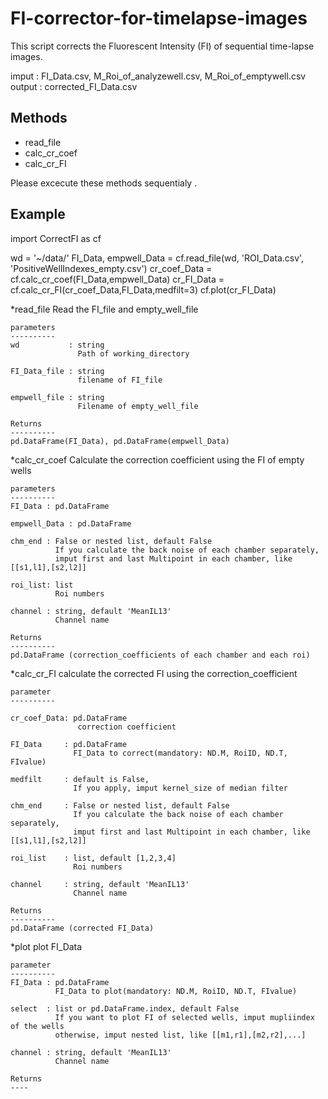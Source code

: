 # FI-corrector-for-timelapse-images
This script corrects the Fluorescent Intensity (FI) of sequential time-lapse images.

imput  : FI_Data.csv, M_Roi_of_analyzewell.csv, M_Roi_of_emptywell.csv
output : corrected_FI_Data.csv

Methods
----------
* read_file
* calc_cr_coef
* calc_cr_FI

Please excecute these methods sequentialy .

Example
----------
import CorrectFI as cf

wd = '~/data/'
FI_Data, empwell_Data = cf.read_file(wd, 'ROI_Data.csv', 'PositiveWellIndexes_empty.csv')
cr_coef_Data = cf.calc_cr_coef(FI_Data,empwell_Data)
cr_FI_Data = cf.calc_cr_FI(cr_coef_Data,FI_Data,medfilt=3)
cf.plot(cr_FI_Data)

*read_file
    Read the FI_file and empty_well_file
    
    parameters
    ----------
    wd           : string
                   Path of working_directory
    
    FI_Data_file : string
                   filename of FI_file
    
    empwell_file : string
                   Filename of empty_well_file
              
    Returns
    ----------
    pd.DataFrame(FI_Data), pd.DataFrame(empwell_Data)
    
    
    
*calc_cr_coef
    Calculate the correction coefficient using the FI of empty wells
    
    
    parameters
    ----------
    FI_Data : pd.DataFrame
    
    empwell_Data : pd.DataFrame
    
    chm_end : False or nested list, default False
              If you calculate the back noise of each chamber separately,
              imput first and last Multipoint in each chamber, like [[s1,l1],[s2,l2]]
    
    roi_list: list
              Roi numbers
              
    channel : string, default 'MeanIL13'
              Channel name
              
    Returns
    ----------
    pd.DataFrame (correction_coefficients of each chamber and each roi)
    
    

*calc_cr_FI
    calculate the corrected FI using the correction_coefficient
    
    parameter
    ----------
    
    cr_coef_Data: pd.DataFrame
                   correction coefficient
                   
    FI_Data     : pd.DataFrame
                  FI_Data to correct(mandatory: ND.M, RoiID, ND.T, FIvalue)
               
    medfilt     : default is False, 
                  If you apply, imput kernel_size of median filter
                 
    chm_end     : False or nested list, default False
                  If you calculate the back noise of each chamber separately,
                  imput first and last Multipoint in each chamber, like [[s1,l1],[s2,l2]]
    
    roi_list    : list, default [1,2,3,4]
                  Roi numbers
    
    channel     : string, default 'MeanIL13'
                  Channel name
              
    Returns
    ----------
    pd.DataFrame (corrected FI_Data)
    

    
*plot
    plot FI_Data
    
    parameter
    ----------
    FI_Data : pd.DataFrame
              FI_Data to plot(mandatory: ND.M, RoiID, ND.T, FIvalue)
    
    select  : list or pd.DataFrame.index, default False
              If you want to plot FI of selected wells, imput mupliindex of the wells
              otherwise, imput nested list, like [[m1,r1],[m2,r2],...]
              
    channel : string, default 'MeanIL13'
              Channel name
    
    Returns
    ----

